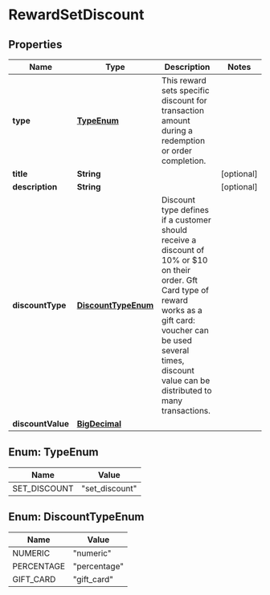 

# RewardSetDiscount

## Properties

Name | Type | Description | Notes
------------ | ------------- | ------------- | -------------
**type** | [**TypeEnum**](#TypeEnum) | This reward sets specific discount for transaction amount during a redemption or order completion. | 
**title** | **String** |  |  [optional]
**description** | **String** |  |  [optional]
**discountType** | [**DiscountTypeEnum**](#DiscountTypeEnum) | Discount type defines if a customer should receive a discount of 10% or $10 on their order. Gft Card type of reward works as a gift card: voucher can be used several times, discount value can be distributed to many transactions. | 
**discountValue** | [**BigDecimal**](BigDecimal.md) |  | 



## Enum: TypeEnum

Name | Value
---- | -----
SET_DISCOUNT | &quot;set_discount&quot;



## Enum: DiscountTypeEnum

Name | Value
---- | -----
NUMERIC | &quot;numeric&quot;
PERCENTAGE | &quot;percentage&quot;
GIFT_CARD | &quot;gift_card&quot;



